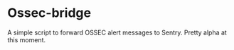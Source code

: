 Ossec-bridge
============

A simple script to forward OSSEC alert messages to Sentry. Pretty alpha at this moment.